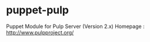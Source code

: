 puppet-pulp
===========

Puppet Module for Pulp Server (Version 2.x)
Homepage : http://www.pulpproject.org/

